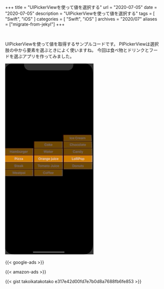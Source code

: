 +++
title =  "UIPickerViewを使って値を選択する"
url = "2020-07-05"
date = "2020-07-05"
description = "UIPickerViewを使って値を選択する"
tags = [
  "Swift",
  "iOS"
]
categories = [
  "Swift",
  "iOS"
]
archives = "2020/07"
aliases = ["migrate-from-jekyl"]
+++

<br>

UIPickerViewを使って値を取得するサンプルコードです。
PIPickerViewは選択肢の中から要素を選ぶときによく使いますね。
今回は食べ物とドリンクとフードを選ぶアプリを作ってみました。

![Picker](1.gif)

<!-- Google Ads -->
{{< google-ads >}}

<!-- Amazon Ads -->
{{< amazon-ads >}}

{{< gist takoikatakotako e317e42d00fd7e7b0d8a7688fb6fe853 >}}
